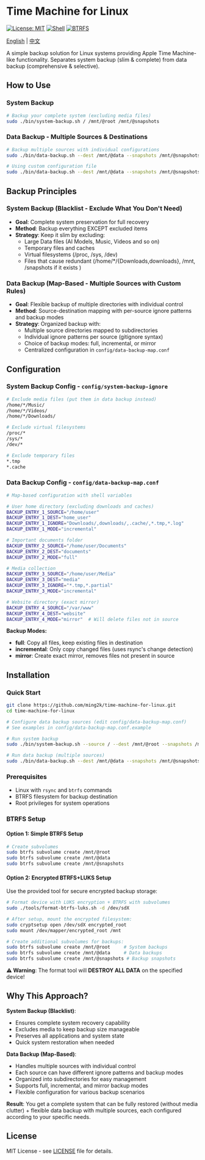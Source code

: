 # Time Machine for Linux

[![License: MIT](https://img.shields.io/badge/License-MIT-yellow.svg)](https://opensource.org/licenses/MIT)
[![Shell](https://img.shields.io/badge/Shell-Bash-green.svg)](https://www.gnu.org/software/bash/)
[![BTRFS](https://img.shields.io/badge/Filesystem-BTRFS-blue.svg)](https://btrfs.wiki.kernel.org/)

[English](README.md) | [中文](README.zh.md)

A simple backup solution for Linux systems providing Apple Time Machine-like functionality. Separates system backup (slim & complete) from data backup (comprehensive & selective).

## How to Use

### System Backup
```bash
# Backup your complete system (excluding media files)
sudo ./bin/system-backup.sh / /mnt/@root /mnt/@snapshots
```
### Data Backup - Multiple Sources & Destinations
```bash
# Backup multiple sources with individual configurations
sudo ./bin/data-backup.sh --dest /mnt/@data --snapshots /mnt/@snapshots

# Using custom configuration file
sudo ./bin/data-backup.sh --dest /mnt/@data --snapshots /mnt/@snapshots --config custom-map.conf
```
## Backup Principles

### System Backup (Blacklist - Exclude What You Don't Need)
- **Goal**: Complete system preservation for full recovery
- **Method**: Backup everything EXCEPT excluded items
- **Strategy**: Keep it slim by excluding:
  - Large Data files (AI Models, Music, Videos and so on)
  - Temporary files and caches
  - Virtual filesystems (/proc, /sys, /dev)
  - Files that cause redundant (/home/*/{Downloads,downloads}, /mnt, /snapshots if it exists )

### Data Backup (Map-Based - Multiple Sources with Custom Rules)
- **Goal**: Flexible backup of multiple directories with individual control
- **Method**: Source-destination mapping with per-source ignore patterns and backup modes
- **Strategy**: Organized backup with:
  - Multiple source directories mapped to subdirectories
  - Individual ignore patterns per source (gitignore syntax)
  - Choice of backup modes: full, incremental, or mirror
  - Centralized configuration in `config/data-backup-map.conf`

## Configuration

### System Backup Config - `config/system-backup-ignore`
```bash
# Exclude media files (put them in data backup instead)
/home/*/Music/
/home/*/Videos/
/home/*/Downloads/

# Exclude virtual filesystems
/proc/*
/sys/*
/dev/*

# Exclude temporary files
*.tmp
*.cache
```

### Data Backup Config - `config/data-backup-map.conf`
```bash
# Map-based configuration with shell variables

# User home directory (excluding downloads and caches)
BACKUP_ENTRY_1_SOURCE="/home/user"
BACKUP_ENTRY_1_DEST="home_user"
BACKUP_ENTRY_1_IGNORE="Downloads/,downloads/,.cache/,*.tmp,*.log"
BACKUP_ENTRY_1_MODE="incremental"

# Important documents folder
BACKUP_ENTRY_2_SOURCE="/home/user/Documents"
BACKUP_ENTRY_2_DEST="documents"
BACKUP_ENTRY_2_MODE="full"

# Media collection
BACKUP_ENTRY_3_SOURCE="/home/user/Media"
BACKUP_ENTRY_3_DEST="media" 
BACKUP_ENTRY_3_IGNORE="*.tmp,*.partial"
BACKUP_ENTRY_3_MODE="incremental"

# Website directory (exact mirror)
BACKUP_ENTRY_4_SOURCE="/var/www"
BACKUP_ENTRY_4_DEST="website"
BACKUP_ENTRY_4_MODE="mirror"  # Will delete files not in source
```

**Backup Modes:**
- **full**: Copy all files, keep existing files in destination
- **incremental**: Only copy changed files (uses rsync's change detection)
- **mirror**: Create exact mirror, removes files not present in source

## Installation

### Quick Start
```bash
git clone https://github.com/ming2k/time-machine-for-linux.git
cd time-machine-for-linux

# Configure data backup sources (edit config/data-backup-map.conf)
# See examples in config/data-backup-map.conf.example

# Run system backup
sudo ./bin/system-backup.sh --source / --dest /mnt/@root --snapshots /mnt/@snapshots

# Run data backup (multiple sources)
sudo ./bin/data-backup.sh --dest /mnt/@data --snapshots /mnt/@snapshots
```

### Prerequisites
- Linux with `rsync` and `btrfs` commands
- BTRFS filesystem for backup destination
- Root privileges for system operations

### BTRFS Setup

#### Option 1: Simple BTRFS Setup
```bash
# Create subvolumes
sudo btrfs subvolume create /mnt/@root
sudo btrfs subvolume create /mnt/@data
sudo btrfs subvolume create /mnt/@snapshots
```

#### Option 2: Encrypted BTRFS+LUKS Setup
Use the provided tool for secure encrypted backup storage:

```bash
# Format device with LUKS encryption + BTRFS with subvolumes
sudo ./tools/format-btrfs-luks.sh -d /dev/sdX

# After setup, mount the encrypted filesystem:
sudo cryptsetup open /dev/sdX encrypted_root
sudo mount /dev/mapper/encrypted_root /mnt

# Create additional subvolumes for backups:
sudo btrfs subvolume create /mnt/@root     # System backups
sudo btrfs subvolume create /mnt/@data     # Data backups
sudo btrfs subvolume create /mnt/@snapshots # Backup snapshots
```

**⚠️ Warning**: The format tool will **DESTROY ALL DATA** on the specified device!

## Why This Approach?

**System Backup (Blacklist)**:
- Ensures complete system recovery capability
- Excludes media to keep backup size manageable
- Preserves all applications and system state
- Quick system restoration when needed

**Data Backup (Map-Based)**:
- Handles multiple sources with individual control
- Each source can have different ignore patterns and backup modes
- Organized into subdirectories for easy management
- Supports full, incremental, and mirror backup modes
- Flexible configuration for various backup scenarios

**Result**: You get a complete system that can be fully restored (without media clutter) + flexible data backup with multiple sources, each configured according to your specific needs.

## License

MIT License - see [LICENSE](LICENSE) file for details.

